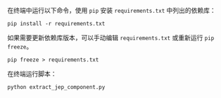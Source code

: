 在终端中运行以下命令，使用 `pip` 安装 `requirements.txt` 中列出的依赖库：

```shell
pip install -r requirements.txt
```

如果需要更新依赖库版本，可以手动编辑 `requirements.txt` 或重新运行 `pip freeze`。

```shell
pip freeze > requirements.txt
```

在终端运行脚本：

```shell
python extract_jep_component.py
```

